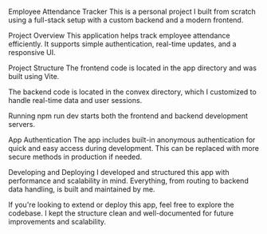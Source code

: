 Employee Attendance Tracker
This is a personal project I built from scratch using a full-stack setup with a custom backend and a modern frontend.

Project Overview
This application helps track employee attendance efficiently. It supports simple authentication, real-time updates, and a responsive UI.

Project Structure
The frontend code is located in the app directory and was built using Vite.

The backend code is located in the convex directory, which I customized to handle real-time data and user sessions.

Running npm run dev starts both the frontend and backend development servers.

App Authentication
The app includes built-in anonymous authentication for quick and easy access during development. This can be replaced with more secure methods in production if needed.

Developing and Deploying
I developed and structured this app with performance and scalability in mind. Everything, from routing to backend data handling, is built and maintained by me.

If you're looking to extend or deploy this app, feel free to explore the codebase. I kept the structure clean and well-documented for future improvements and scalability.
